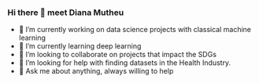 ### Hi there 👋 meet **Diana Mutheu**

<!--
**bluemutheu/bluemutheu** is a ✨ _special_ ✨ repository because its `README.md` (this file) appears on your GitHub profile.

Here are some ideas to get you started:
-->

- 🔭 I’m currently working on data science projects with classical machine learning 
- 🌱 I’m currently learning deep learning
- 👯 I’m looking to collaborate on projects that impact the SDGs
- 🤔 I’m looking for help with finding datasets in the Health Industry.
- 💬 Ask me about anything, always willing to help

<!--
- ⚡ Fun fact: ...
- 📫 How to reach me: ...
- 😄 Pronouns: ...
-->
 

